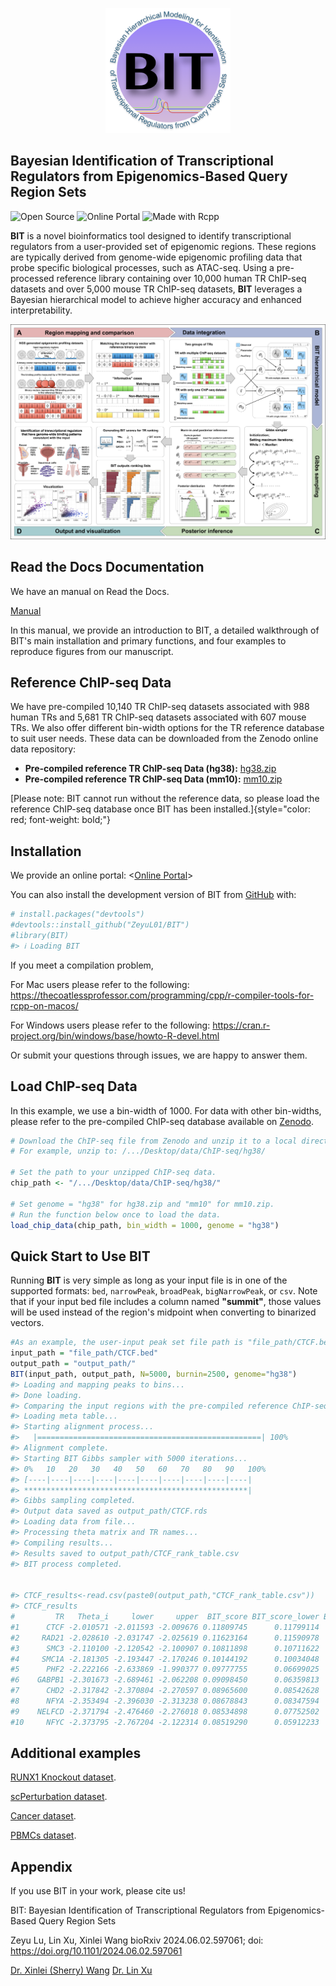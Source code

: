 <!-- README.md is generated from README.Rmd. Please edit that file -->

<!-- badges: start -->

<!-- badges: end -->

<p align="center" width="100%">

<img src="/docs/images/Logo.png" alt="Description" width="200"/>

</p>

## Bayesian Identification of Transcriptional Regulators from Epigenomics-Based Query Region Sets

![Open
Source](https://img.shields.io/badge/Open%20Source-Yes-brightgreen.svg)
![Online
Portal](https://img.shields.io/badge/Online%20Portal-Yes-brightgreen.svg)
![Made with
Rcpp](https://img.shields.io/badge/Made%20with-Rcpp-1f425f.svg)

**BIT** is a novel bioinformatics tool designed to identify
transcriptional regulators from a user-provided set of epigenomic
regions. These regions are typically derived from genome-wide epigenomic
profiling data that probe specific biological processes, such as
ATAC-seq. Using a pre-processed reference library containing over 10,000
human TR ChIP-seq datasets and over 5,000 mouse TR ChIP-seq datasets,
**BIT** leverages a Bayesian hierarchical model to achieve higher
accuracy and enhanced interpretability.

![BIT](inst/Figure_1.png)

## Read the Docs Documentation

We have an manual on Read the Docs.

[Manual](https://bitbayesian-identification-of-transcriptional-regulators.readthedocs.io/en/latest/)

In this manual, we provide an introduction to BIT, a detailed
walkthrough of BIT's main installation and primary functions, and four
examples to reproduce figures from our manuscript.

## Reference ChIP-seq Data

We have pre-compiled 10,140 TR ChIP-seq datasets associated with 988
human TRs and 5,681 TR ChIP-seq datasets associated with 607 mouse TRs.
We also offer different bin-width options for the TR reference database
to suit user needs. These data can be downloaded from the Zenodo online
data repository:

-   **Pre-compiled reference TR ChIP-seq Data (hg38):**
    [hg38.zip](https://zenodo.org/records/14231098/files/hg38_1000.tar.gz?download=1)
-   **Pre-compiled reference TR ChIP-seq Data (mm10):**
    [mm10.zip](https://zenodo.org/records/14231098/files/mm10_1000.tar.gz?download=1)

[Please note: BIT cannot run without the reference data, so please load
the reference ChIP-seq database once BIT has been
installed.]{style="color: red; font-weight: bold;"}

## Installation

We provide an online portal: \<[Online
Portal](http://43.135.174.109:8080/)\>

You can also install the development version of BIT from
[GitHub](https://github.com/ZeyuL01/BIT) with:

``` r
# install.packages("devtools")
#devtools::install_github("ZeyuL01/BIT")
#library(BIT)
#> ℹ Loading BIT
```

If you meet a compilation problem,

For Mac users please refer to the following:
<https://thecoatlessprofessor.com/programming/cpp/r-compiler-tools-for-rcpp-on-macos/>

For Windows users please refer to the following:
<https://cran.r-project.org/bin/windows/base/howto-R-devel.html>

Or submit your questions through issues, we are happy to answer them.

## Load ChIP-seq Data

In this example, we use a bin-width of 1000. For data with other
bin-widths, please refer to the pre-compiled ChIP-seq database available
on [Zenodo](https://zenodo.org/records/13732877).

``` r
# Download the ChIP-seq file from Zenodo and unzip it to a local directory.
# For example, unzip to: /.../Desktop/data/ChIP-seq/hg38/

# Set the path to your unzipped ChIP-seq data.
chip_path <- "/.../Desktop/data/ChIP-seq/hg38/"

# Set genome = "hg38" for hg38.zip and "mm10" for mm10.zip.
# Run the function below once to load the data.
load_chip_data(chip_path, bin_width = 1000, genome = "hg38")
```

## Quick Start to Use BIT

Running **BIT** is very simple as long as your input file is in one of
the supported formats: `bed`, `narrowPeak`, `broadPeak`,
`bigNarrowPeak`, or `csv`. Note that if your input bed file includes a
column named **"summit"**, those values will be used instead of the
region's midpoint when converting to binarized vectors.

``` r
#As an example, the user-input peak set file path is "file_path/CTCF.bed"
input_path = "file_path/CTCF.bed"
output_path = "output_path/"
BIT(input_path, output_path, N=5000, burnin=2500, genome="hg38")
#> Loading and mapping peaks to bins...
#> Done loading.
#> Comparing the input regions with the pre-compiled reference ChIP-seq data, using a bin width of 1000 bps...
#> Loading meta table...
#> Starting alignment process...
#>   |==================================================| 100%
#> Alignment complete.
#> Starting BIT Gibbs sampler with 5000 iterations...
#> 0%   10   20   30   40   50   60   70   80   90   100%
#> [----|----|----|----|----|----|----|----|----|----|
#> **************************************************|
#> Gibbs sampling completed.
#> Output data saved as output_path/CTCF.rds
#> Loading data from file...
#> Processing theta matrix and TR names...
#> Compiling results...
#> Results saved to output_path/CTCF_rank_table.csv
#> BIT process completed.


#> CTCF_results<-read.csv(paste0(output_path,"CTCF_rank_table.csv"))
#> CTCF_results
#         TR   Theta_i     lower     upper  BIT_score BIT_score_lower BIT_score_upper Rank
#1      CTCF -2.010571 -2.011593 -2.009676 0.11809745      0.11799114      0.11819079    1
#2     RAD21 -2.028610 -2.031747 -2.025619 0.11623164      0.11590978      0.11653925    2
#3      SMC3 -2.110100 -2.120542 -2.100907 0.10811898      0.10711622      0.10900866    3
#4     SMC1A -2.181305 -2.193447 -2.170246 0.10144192      0.10034048      0.10245443    4
#5      PHF2 -2.222166 -2.633869 -1.990377 0.09777755      0.06699025      0.12021697    5
#6    GABPB1 -2.301673 -2.689461 -2.062208 0.09098450      0.06359813      0.11282466    6
#7      CHD2 -2.317842 -2.370804 -2.270597 0.08965600      0.08542628      0.09358759    7
#8      NFYA -2.353494 -2.396030 -2.313238 0.08678843      0.08347594      0.09003250    8
#9    NELFCD -2.371794 -2.476460 -2.276018 0.08534898      0.07752502      0.09312872    9
#10     NFYC -2.373795 -2.767204 -2.122314 0.08519290      0.05912233      0.10694685   10
```

## Additional examples

[RUNX1 Knockout
dataset](https://bitbayesian-identification-of-transcriptional-regulators.readthedocs.io/en/latest/Examples/Examples1.html).

[scPerturbation
dataset](https://bitbayesian-identification-of-transcriptional-regulators.readthedocs.io/en/latest/Examples/Examples3.html).

[Cancer
dataset](https://bitbayesian-identification-of-transcriptional-regulators.readthedocs.io/en/latest/Examples/Examples4.html).

[PBMCs
dataset](https://bitbayesian-identification-of-transcriptional-regulators.readthedocs.io/en/latest/Examples/Examples5.html).

## Appendix

If you use BIT in your work, please cite us!

BIT: Bayesian Identification of Transcriptional Regulators from
Epigenomics-Based Query Region Sets 

Zeyu Lu, Lin Xu, Xinlei Wang bioRxiv
2024.06.02.597061; doi: <https://doi.org/10.1101/2024.06.02.597061>

[Dr. Xinlei (Sherry)
Wang](https://www.uta.edu/academics/faculty/profile?username=wangx9)
[Dr. Lin Xu](https://qbrc.swmed.edu/labs/xulab/)
